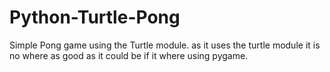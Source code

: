 # Python-Turtle-Pong
Simple Pong game using the Turtle module. as it uses the turtle module it is no where as good as it could be if it where using pygame. 
